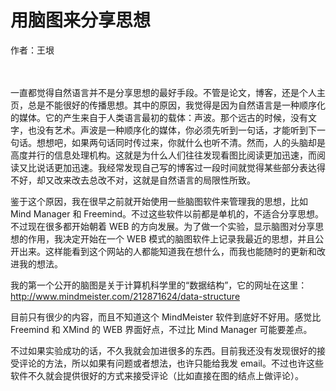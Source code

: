 # 用脑图来分享思想

作者：王垠

　
 
一直都觉得自然语言并不是分享思想的最好手段。不管是论文，博客，还是个人主页，总是不能很好的传播思想。其中的原因，我觉得是因为自然语言是一种顺序化的媒体。它的产生来自于人类语言最初的载体：声波。那个远古的时候，没有文字，也没有艺术。声波是一种顺序化的媒体，你必须先听到一句话，才能听到下一句话。想想吧，如果两句话同时传过来，你就什么也听不清。然而，人的头脑却是高度并行的信息处理机构。这就是为什么人们往往发现看图比阅读更加迅速，而阅读又比说话更加迅速。我经常发现自己写的博客过一段时间就觉得某些部分表达得不好，却又改来改去总改不对，这就是自然语言的局限性所致。

鉴于这个原因，我在很早之前就开始使用一些脑图软件来管理我的思想，比如 Mind Manager 和 Freemind。不过这些软件以前都是单机的，不适合分享思想。不过现在很多都开始朝着 WEB 的方向发展。为了做一个实验，显示脑图对分享思想的作用，我决定开始在一个 WEB 模式的脑图软件上记录我最近的思想，并且公开出来。这样能看到这个网站的人都能知道我在想什么，而我也能随时的更新和改进我的想法。

我的第一个公开的脑图是关于计算机科学里的“数据结构”，它的网址在这里：　http://www.mindmeister.com/212871624/data-structure

目前只有很少的内容，而且不知道这个 MindMeister 软件到底好不好用。感觉比 Freemind 和 XMind 的 WEB 界面好点，不过比 Mind Manager 可能要差点。

不过如果实验成功的话，不久我就会加进很多的东西。目前我还没有发现很好的接受评论的方法，所以如果有问题或者想法，也许只能给我发 email。不过也许这些软件不久就会提供很好的方式来接受评论（比如直接在图的结点上做评论）。
